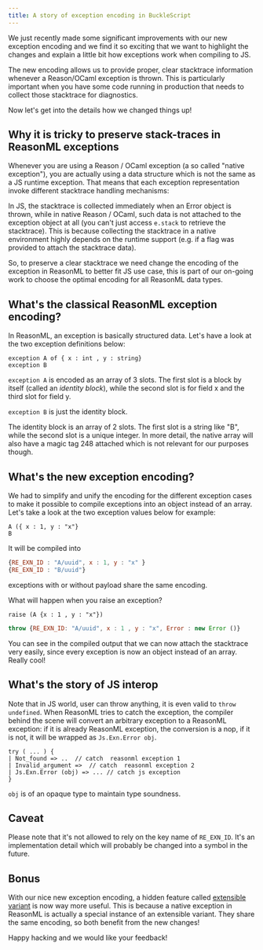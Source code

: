 ```yaml
---
title: A story of exception encoding in BuckleScript
---
```


We just recently made some significant improvements with our new exception encoding and we find it so exciting that we want to highlight the changes and explain a little bit how exceptions work when compiling to JS.

The new encoding allows us to provide proper, clear stacktrace information whenever a Reason/OCaml exception is thrown. This is particularly important when you have some code running in production that needs to collect those stacktrace for diagnostics.
 
Now let's get into the details how we changed things up!

## Why it is tricky to preserve stack-traces in ReasonML exceptions

Whenever you are using a Reason / OCaml exception (a so called "native exception"), you are actually using a data structure which is not the same as a JS runtime exception. That means that each exception representation invoke different stacktrace handling mechanisms:

In JS, the stacktrace is collected immediately when an Error object is thrown, while in native Reason / OCaml, such data is not attached to the exception object at all (you can't just access `e.stack` to retrieve the stacktrace). This is because collecting the stacktrace in a native environment highly depends on the runtime support (e.g. if a flag was provided to attach the stacktrace data).

So, to preserve a clear stacktrace we need change the encoding of the exception in ReasonML to better fit JS use case, this is part of our on-going work to choose the optimal encoding for all ReasonML data types.

## What's the classical ReasonML exception encoding?

In ReasonML, an exception is basically structured data. Let's have a look at the two exception definitions below:

```reasonml
exception A of { x : int , y : string}
exception B
```

`exception A` is encoded as an array of 3 slots. The first slot is a block by itself (called an *identity block*), while the second slot is for field x and the third slot for field y.

`exception B` is just the identity block.

The identity block is an array of 2 slots. The first slot is a string like "B", while the second slot is a unique integer. 
In more detail, the native array will also have a magic tag 248 attached which is not relevant for our purposes though.

## What's the new exception encoding?

We had to simplify and unify the encoding for the different exception cases to make it possible to compile exceptions into an object instead of an array. Let's take a look at the two exception values below for example:

```reasonml
A ({ x : 1, y : "x"}
B
```

It will be compiled into

```js
{RE_EXN_ID : "A/uuid", x : 1, y : "x" }
{RE_EXN_ID : "B/uuid"}
```
exceptions with or without payload share the same encoding.

What will happen when you raise an exception?

```reasonml
raise (A {x : 1 , y : "x"})
````


```js
throw {RE_EXN_ID: "A/uuid", x : 1 , y : "x", Error : new Error ()}
```

You can see in the compiled output that we can now attach the stacktrace very easily, since every exception is now an object instead of an array. Really cool!

## What's the story of JS interop

Note that in JS world, user can throw anything, it is even valid to `throw undefined`. When ReasonML tries to catch the exception, the compiler behind the scene will convert an arbitrary exception to a ReasonML exception: if it is already ReasonML exception, the conversion is a nop, if it is not, it will be wrapped as `Js.Exn.Error obj`.

```reasonml
try ( ... ) {
| Not_found => ..  // catch  reasonml exception 1 
| Invalid_argument =>  // catch  reasonml exception 2
| Js.Exn.Error (obj) => ... // catch js exception
}
```

`obj` is of an opaque type to maintain type soundness.

## Caveat

Please note that it's not allowed to rely on the key name of `RE_EXN_ID`. It's an implementation detail which will probably be changed into a symbol in the future.

## Bonus

With our nice new exception encoding, a hidden feature called [extensible variant](https://caml.inria.fr/pub/docs/manual-ocaml/extensiblevariants.html) is now way more useful. This  is because a native exception in ReasonML is actually a special instance of an extensible variant. They share the same encoding, so both benefit from the new changes!

Happy hacking and we would like your feedback!
